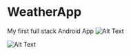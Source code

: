 # WeatherApp
My first full stack Android App
![Alt Text](https://media3.giphy.com/media/L6rVJiKWgMZEnfct5s/giphy.gif?cid=790b7611a4e36dcb0b9132cc02836c3127e9fcf75b6b1aab&rid=giphy.gif&ct=g)

![Alt Text](https://media0.giphy.com/media/78j4wT5QNlFhMxylBf/giphy.gif?cid=790b7611ec08f0e307d577afe7124b50373c34d3b324285d&rid=giphy.gif&ct=g)
